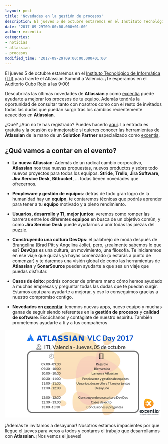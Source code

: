 ```yaml
---
layout: post
title: 'Novedades en la gestión de procesos'
description: El jueves 5 de octubre estaremos en el Instituto Tecnológico de Informática (ITI) para traerte el Atlassian Summit a Valencia. ¡Te esperamos en el Auditorio Cubo Rojo a las 9:00! 
date: '2017-09-29T09:00:00.000+01:00'
author: excentia
categories: 
- noticias
- atlassian
- procesos
modified_time: '2017-09-29T09:00:00.000+01:00'
---
```


El jueves 5 de octubre estaremos en el [Instituto Tecnológico de Informática (ITI)](http://www.iti.es) para traerte el Atlassian Summit a Valencia. ¡Te esperamos en el Auditorio Cubo Rojo a las 9:00! 

Descubrirás las últimas novedades de **Atlassian** y como [excentia](http://www.excentia.es) puede ayudarte a mejorar los procesos de tu equipo. Además tendrás la oportunidad de consultar tanto con nosotros como con el resto de invitados todas las dudas que puedan surgir tras los cambios recientemente acaecidos en **Atlassian**.  

¿Qué? ¿Aún no te has registrado? Puedes hacerlo [aquí](http://mailchi.mp/359f3f67a049/te-esperamos-el-5-de-octubre-en-el-atlassian-vlc-day-2017). La entrada es gratuita y la ocasión es inmejorable si quieres conocer las herramientas de **Atlassian** de la mano de un **Solution Partner** especializado como [excentia](http://www.excentia.es).

## ¿Qué vamos a contar en el evento?

* **La nueva Atlassian**: Además de un radical cambio corporativo, **Atlassian** nos trae nuevas propuestas, nuevos productos y sobre todo nuevos proyectos para todos los equipos. **Stride**, **Trello**, **Jira Software**, **Jira Service Desk**, **Bitbucket**, ... todas tienen novedades que ofrecernos.

* **Peopleware y gestión de equipos**: detrás de todo gran logro de la humanidad hay un **equipo**, te contaremos técnicas que podrás aprender para tener a tu **equipo** motivado y a pleno rendimiento.

* **Usuarios, desarrollo y TI, mejor juntos**: veremos como romper las barreras entre los diferentes **equipos** en busca de un objetivo común, y como **Jira Service Desk** puede ayudarnos a unir todas las piezas del puzzle.

* **Construyendo una cultura DevOps**: el palabrejo de moda después de Brangelina (Brad Pitt y Angelina Jolie), pero, ¿realmente sabemos lo que es? **DevOps** es una cultura, un movimiento, una filosofía. Te iniciaremos en ese viaje que quizás ya hayas comenzado (o estarás a punto de comenzar) y te daremos una visión global de como las herramientas de **Atlassian** y **SonarSource** pueden ayudarte a que sea un viaje que puedas disfrutar.

* **Casos de éxito**: podrás conocer de primera mano cómo hemos ayudado a muchas empresas y preguntar todas las dudas que te puedan surgir. Estamos aquí para ayudarte a mejorar, y eso lo conseguimos gracias a nuestro compromiso contigo. 

* **Novedades en [excentia](http://www.excentia.es)**: tenemos nuevas apps, nuevo equipo y muchas ganas de seguir siendo referentes en la **gestión de procesos** y **calidad de software**. Escúchanos y contágiate de nuestro espíritu. También prometemos ayudarte a ti y a tus compañeros

<a href="http://mailchi.mp/359f3f67a049/te-esperamos-el-5-de-octubre-en-el-atlassian-vlc-day-2017">
    <img class="center" width="500px" alt="Registrate en el Atlassian VLC Day" title="Evento Atlassian" src="/img/posts/2017-09-29-agenda-atlassian-vlc-day.png">
</a>

¡Además te invitamos a desayunar! Nosotros estamos impacientes por que llegue el jueves para veros a todos y contaros el trabajo que desarrollamos con **Atlassian**. ¡Nos vemos el jueves!


